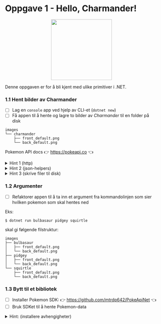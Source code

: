 # Oppgave 1 - Hello, Charmander!

<p align="center">
<img src=https://raw.githubusercontent.com/PokeAPI/sprites/master/sprites/pokemon/4.png width=200 />
</p>

Denne oppgaven er for å bli kjent med ulike primitiver i .NET.

### 1.1 Hent bilder av Charmander

- [ ] Lag en `console` app ved hjelp av CLI-et (`dotnet new`)
- [ ] Få appen til å hente og lagre to bilder av _Charmander_ til en folder på disk

```
images
└── charmander
    ├── front_default.png
    └── back_default.png
```

Pokemon API docs 👉 https://pokeapi.co 👈

<details>
  <summary>Hint 1 (http)</summary>

---

Bruk [`HttpClient`](https://learn.microsoft.com/en-us/dotnet/fundamentals/networking/http/httpclient) for å gjøre HTTP-kall:

```diff
+using System.Net.Http;

var httpClient = new HttpClient();
HttpResponseMessage response = await httpClient.GetAsync(url);
```

---

</details>

<details>
  <summary>Hint 2 (json-helpers)</summary>

---
`using System.Net.Http.Json` gir `HttpClient` ekstra metoder for å håndtere JSON i `GetFromJsonAsync()`

```diff
using System.Net.Http;
+using System.Net.Http.Json;

var httpClient = new HttpClient();
+Something myThing = await httpClient.GetFromJsonAsync<Something>(url);
```

---

</details>

<details>
  <summary>Hint 3 (skrive filer til disk)</summary>

---

`GetByteArrayAsync` gir en `byte[]`, som kan skrives til fil:

```csharp
byte[] bytes = await httpClient.GetByteArrayAsync(url);
File.WriteAllBytes(fileName, bytes);
```

---

</details>

### 1.2 Argumenter

- [ ] Refaktorer appen til å ta inn et argument fra kommandolinjen som sier hvilken pokemon som skal hentes ned

Eks:

```
$ dotnet run bulbasaur pidgey squirtle
```

skal gi følgende filstruktur:

```
images
├── bulbasaur
│   ├── front_default.png
│   └── back_default.png
├── pidgey
│   ├── front_default.png
│   └── back_default.png
└── squirtle
    ├── front_default.png
    └── back_default.png
```

### 1.3 Bytt til et bibliotek

- [ ] Installer Pokemon SDK: 👉 https://github.com/mtrdp642/PokeApiNet 👈
- [ ] Bruk SDKet til å hente Pokemon-data

<details>
  <summary>Hint: (installere avhengigheter)</summary>

```
dotnet add package PokeApiNet
```
</details>
